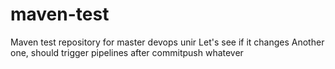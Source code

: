 # maven-test
Maven test repository for master devops unir
Let's see if it changes
Another one, should trigger pipelines after commitpush
whatever
